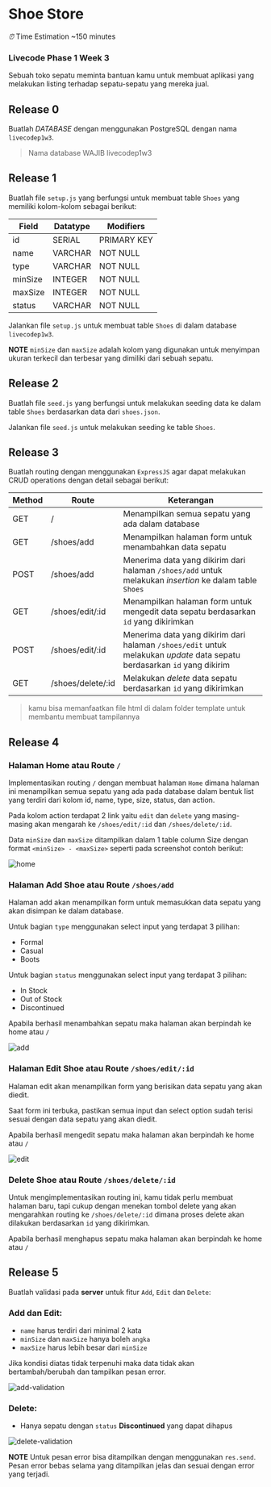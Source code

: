 # Shoe Store

_⏰_ Time Estimation ~150 minutes

### Livecode Phase 1 Week 3

Sebuah toko sepatu meminta bantuan kamu untuk membuat aplikasi yang melakukan listing terhadap sepatu-sepatu yang mereka jual.

## Release 0
Buatlah *DATABASE* dengan menggunakan PostgreSQL dengan nama `livecodep1w3`.
> Nama database WAJIB livecodep1w3

## Release 1
Buatlah file `setup.js` yang berfungsi untuk membuat table `Shoes` yang memiliki kolom-kolom sebagai berikut:

| Field         | Datatype | Modifiers   |
| ------------- | -------- | ----------- |
| id            | SERIAL   | PRIMARY KEY |
| name          | VARCHAR  | NOT NULL    |
| type          | VARCHAR  | NOT NULL    |
| minSize       | INTEGER  | NOT NULL    |
| maxSize       | INTEGER  | NOT NULL    |
| status        | VARCHAR  | NOT NULL    |

Jalankan file `setup.js` untuk membuat table `Shoes` di dalam database `livecodep1w3`.

**NOTE**
`minSize` dan `maxSize` adalah kolom yang digunakan untuk menyimpan ukuran terkecil dan terbesar yang dimiliki dari sebuah sepatu.

## Release 2
Buatlah file `seed.js` yang berfungsi untuk melakukan seeding data ke dalam table `Shoes` berdasarkan data dari `shoes.json`.

Jalankan file `seed.js` untuk melakukan seeding ke table `Shoes`.

## Release 3

Buatlah routing dengan menggunakan `ExpressJS` agar dapat melakukan CRUD operations dengan detail sebagai berikut:

| Method | Route             | Keterangan                                                                                                               |
| ------ | ----------------- | ------------------------------------------------------------------------------------------------------------------------ |
| GET    | /                 | Menampilkan semua sepatu yang ada dalam database                                                                         |
| GET    | /shoes/add        | Menampilkan halaman form untuk menambahkan data sepatu                                                                   |
| POST   | /shoes/add        | Menerima data yang dikirim dari halaman `/shoes/add` untuk melakukan _insertion_ ke dalam table `Shoes`                  |
| GET    | /shoes/edit/:id   | Menampilkan halaman form untuk mengedit data sepatu berdasarkan `id` yang dikirimkan                                     |
| POST   | /shoes/edit/:id   | Menerima data yang dikirim dari halaman `/shoes/edit` untuk melakukan _update_ data sepatu berdasarkan `id` yang dikirim |
| GET    | /shoes/delete/:id | Melakukan _delete_ data sepatu berdasarkan `id` yang dikirimkan                                                          |
> kamu bisa memanfaatkan file html di dalam folder template untuk membantu membuat tampilannya

## Release 4
### Halaman Home atau Route `/`
Implementasikan routing `/` dengan membuat halaman `Home` dimana halaman ini menampilkan semua sepatu yang ada pada database dalam bentuk list yang terdiri dari kolom id, name, type, size, status, dan action.

Pada kolom action terdapat 2 link yaitu `edit` dan `delete` yang masing-masing akan mengarah ke `/shoes/edit/:id` dan `/shoes/delete/:id`.

Data `minSize` dan `maxSize` ditampilkan dalam 1 table column Size dengan format `<minSize> - <maxSize>` seperti pada screenshot contoh berikut:

![home](./assets/home.png "home")

### Halaman Add Shoe atau Route `/shoes/add`
Halaman add akan menampilkan form untuk memasukkan data sepatu yang akan disimpan ke dalam database.

Untuk bagian `type` menggunakan select input yang terdapat 3 pilihan:
  - Formal
  - Casual
  - Boots

Untuk bagian `status` menggunakan select input yang terdapat 3 pilihan:
  - In Stock
  - Out of Stock
  - Discontinued

Apabila berhasil menambahkan sepatu maka halaman akan berpindah ke home atau `/`

![add](./assets/addForm.png "add")

### Halaman Edit Shoe atau Route `/shoes/edit/:id`
Halaman edit akan menampilkan form yang berisikan data sepatu yang akan diedit.

Saat form ini terbuka, pastikan semua input dan select option sudah terisi sesuai dengan data sepatu yang akan diedit.

Apabila berhasil mengedit sepatu maka halaman akan berpindah ke home atau `/`

![edit](./assets/editForm.png "edit")

### Delete Shoe atau Route `/shoes/delete/:id`
Untuk mengimplementasikan routing ini, kamu tidak perlu membuat halaman baru, tapi cukup dengan menekan tombol delete yang akan mengarahkan routing ke `/shoes/delete/:id` dimana proses delete akan dilakukan berdasarkan `id` yang dikirimkan. 

Apabila berhasil menghapus sepatu maka halaman akan berpindah ke home atau `/`

## Release 5
Buatlah validasi pada **server** untuk fitur `Add`, `Edit` dan `Delete`:

### Add dan Edit:
- `name` harus terdiri dari minimal 2 kata
- `minSize` dan `maxSize` hanya boleh `angka`
- `maxSize` harus lebih besar dari `minSize`

Jika kondisi diatas tidak terpenuhi maka data tidak akan bertambah/berubah dan tampilkan pesan error.

![add-validation](./assets/addForm-validation.png "add-validation")

### Delete:
- Hanya sepatu dengan `status` **Discontinued** yang dapat dihapus

![delete-validation](./assets/delete-validation.png "delete-validation")

**NOTE**
Untuk pesan error bisa ditampilkan dengan menggunakan `res.send`. Pesan error bebas selama yang ditampilkan jelas dan sesuai dengan error yang terjadi.
